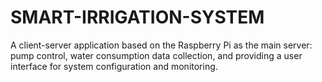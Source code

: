 # SMART-IRRIGATION-SYSTEM
A client-server application based on the Raspberry Pi as the main server: pump control, water consumption data collection, and providing a user interface for system configuration and monitoring.


